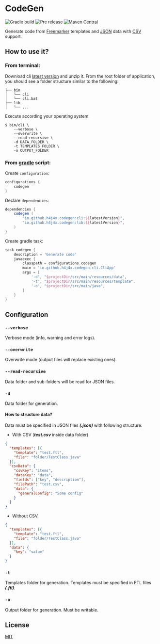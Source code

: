 # CodeGen
![Gradle build](https://github.com/h4j4x/codegen/actions/workflows/gradle.yml/badge.svg)
![Pre release](https://github.com/h4j4x/codegen/actions/workflows/pre-release.yml/badge.svg)
[![Maven Central](https://img.shields.io/maven-central/v/io.github.h4j4x.codegen/cli?label=Maven%20Central)](https://search.maven.org/search?q=g:io.github.h4j4x.codegen)

Generate code from [Freemarker](https://freemarker.apache.org/docs/dgui_quickstart.html) templates and [JSON](https://www.json.org/json-en.html) data with [CSV](https://en.wikipedia.org/wiki/Comma-separated_values) support.

## How to use it?
### From terminal:
Download cli [latest version](https://github.com/h4j4x/codegen/releases) and unzip it. From the root folder of application, you should see a folder structure similar to the following:
```
├── bin
│   └── cli
│   └── cli.bat
├── lib
│   └── ...
```
Execute according your operating system.
```
$ bin/cli \
    --verbose \
    --overwrite \
    --read-recursive \
    -d DATA_FOLDER \
    -t TEMPLATES_FOLDER \
    -o OUTPUT_FOLDER
```
### From [gradle](https://gradle.org/) script:
Create `configuration`:
```groovy
configurations {
    codegen
}
```
Declare `dependencies`:
```groovy
dependencies {
    codegen (
        "io.github.h4j4x.codegen:cli:${latestVersion}",
        "io.github.h4j4x.codegen:lib:${latestVersion}",
    )
}
```
Create gradle task:
```groovy
task codegen {
    description = 'Generate code'
    javaexec {
        classpath = configurations.codegen
        main = 'io.github.h4j4x.codegen.cli.CliApp'
        args = [
            '-d', "$projectDir/src/main/resources/data",
            '-t', "$projectDir/src/main/resources/template",
            '-o', "$projectDir/src/main/java",
        ]
    }
}
```

## Configuration
### `--verbose`
Verbose mode (info, warning and error logs).
### `--overwrite`
Overwrite mode (output files will replace existing ones).
### `--read-recursive`
Data folder and sub-folders will be read for JSON files.
### `-d`
Data folder for generation.
#### How to structure data?
Data must be specified in JSON files ***(.json)*** with following structure:
- With CSV (***test.csv*** inside data folder).
```json
{
  "templates": [{
    "template": "test.ftl",
    "file": "folder/TestClass.java"
  }],
  "csvData": {
    "csvKey": "items",
    "dataKey": "data",
    "fields": ["key", "description"],
    "filePath": "test.csv",
    "data": {
      "generalConfig": "Some config"
    }
  }
}
```
- Without CSV.
```json
{
  "templates": [{
    "template": "test.ftl",
    "file": "folder/TestClass.java"
  }],
  "data": {
    "key": "value"
  }
}
```
### `-t`
Templates folder for generation. Templates must be specified in FTL files ***(.ftl)***.
### `-o`
Output folder for generation. Must be writable.
## License
[MIT](https://raw.githubusercontent.com/h4j4x/codegen/main/LICENSE)
